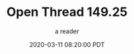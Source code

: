 ---
layout: podcast
title: "Open Thread 149.25"
author: a reader
description: https://slatestarcodex.com/2020/03/11/open-thread-149-25/
date: 2020-03-11 08:20:00 PDT
length: 59903
duration: 15
guid: open-thread-149-25
---
